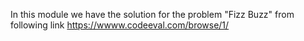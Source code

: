 In this module we have the solution for the problem "Fizz Buzz" from following link
https://wwww.codeeval.com/browse/1/

